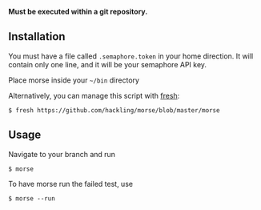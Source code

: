 **Must be executed within a git repository.**

## Installation

You must have a file called `.semaphore.token` in your home direction.
It will contain only one line, and it will be your semaphore API key.

Place morse inside your `~/bin` directory

Alternatively, you can manage this script with [fresh](http://github.com/freshshell):

```
$ fresh https://github.com/hackling/morse/blob/master/morse
```

## Usage

Navigate to your branch and run

```
$ morse
```

To have morse run the failed test, use

```
$ morse --run
```

